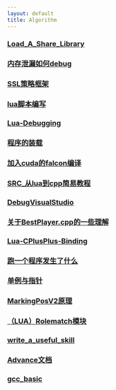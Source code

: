 ```yaml
---
layout: default 
title: Algorithm
---
```

### [Load_A_Share_Library](Load_A_Share_Library.md)
### [内存泄漏如何debug](内存泄漏如何debug.md)
### [SSL策略框架](SSL策略框架.md)
### [lua脚本编写](lua脚本编写.md)
### [Lua-Debugging](Lua-Debugging.md)
### [程序的装载](程序的装载.md)
### [加入cuda的falcon编译](加入cuda的falcon编译.md)
### [SRC_从lua到cpp简易教程](SRC_从lua到cpp简易教程.md)
### [DebugVisualStudio](DebugVisualStudio.md)
### [关于BestPlayer.cpp的一些理解](关于BestPlayer.cpp的一些理解.md)
### [Lua-CPlusPlus-Binding](Lua-CPlusPlus-Binding.md)
### [跑一个程序发生了什么](跑一个程序发生了什么.md)
### [单例与指针](单例与指针.md)
### [MarkingPosV2原理](MarkingPosV2原理.md)
### [（LUA）Rolematch模块](（LUA）Rolematch模块.md)
### [write_a_useful_skill](write_a_useful_skill.md)
### [Advance文档](Advance文档.md)
### [gcc_basic](gcc_basic.md)
